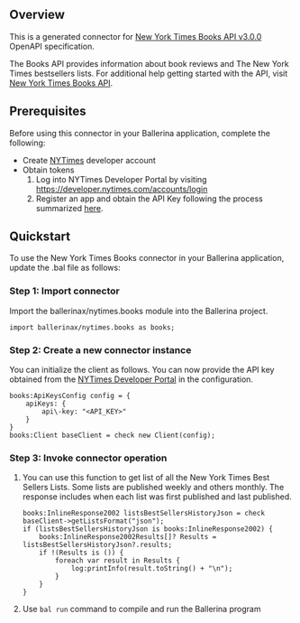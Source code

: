 ## Overview

This is a generated connector for [New York Times Books API v3.0.0](https://developer.nytimes.com/docs/books-product/1/overview) OpenAPI specification.

The Books API provides information about book reviews and The New York Times bestsellers lists. For additional help getting started with the API, visit [New York Times Books API](https://developer.nytimes.com/docs/books-product/1/overview).

## Prerequisites
Before using this connector in your Ballerina application, complete the following:

* Create [NYTimes](https://developer.nytimes.com/accounts/login) developer account
* Obtain tokens
    1. Log into NYTimes Developer Portal by visiting https://developer.nytimes.com/accounts/login
    2. Register an app and obtain the API Key following the process summarized [here](https://developer.nytimes.com/get-started).

## Quickstart

To use the New York Times Books connector in your Ballerina application, update the .bal file as follows:

### Step 1: Import connector
Import the ballerinax/nytimes.books module into the Ballerina project.
```ballerina
import ballerinax/nytimes.books as books;
```
### Step 2: Create a new connector instance
You can initialize the client as follows. You can now provide the API key obtained from the [NYTimes Developer Portal](https://developer.nytimes.com/accounts/login) in the configuration.
```ballerina
books:ApiKeysConfig config = {
    apiKeys: {
        api\-key: "<API_KEY>"
    }
}
books:Client baseClient = check new Client(config);
```
### Step 3: Invoke connector operation
1. You can use this function to get list of all the New York Times Best Sellers Lists. Some lists are published weekly and others monthly. The response includes when each list was first published and last published.
    ```ballerina
    books:InlineResponse2002 listsBestSellersHistoryJson = check baseClient->getListsFormat("json");
    if (listsBestSellersHistoryJson is books:InlineResponse2002) {
        books:InlineResponse2002Results[]? Results = listsBestSellersHistoryJson?.results;
        if !(Results is ()) {
            foreach var result in Results {
                log:printInfo(result.toString() + "\n");
            }
        }
    }
    ``` 
2. Use `bal run` command to compile and run the Ballerina program